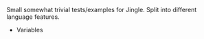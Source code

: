 Small somewhat trivial tests/examples for Jingle. Split into different language features.

- Variables
